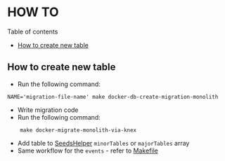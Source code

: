 # HOW TO

Table of contents
* [How to create new table](#how-to-create-new-table)

## How to create new table
* Run the following command:
```
NAME='migration-file-name' make docker-db-create-migration-monolith
```

* Write migration code
* Run the following command:
```
    make docker-migrate-monolith-via-knex
```
* Add table to [SeedsHelper](../test/integration/helpers/seeds-helper.ts) `minorTables` or `majorTables` array 
* Same workflow for the `events` - refer to [Makefile](../Makefile)